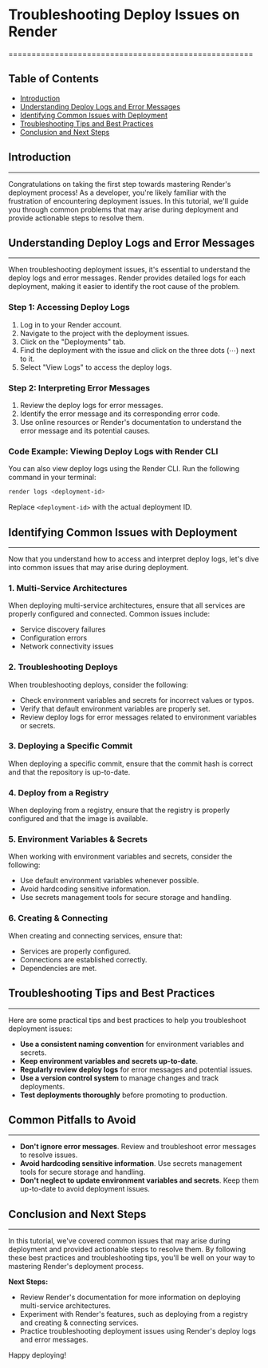 # Troubleshooting Deploy Issues on Render
=====================================================

Table of Contents
-----------------

* [Introduction](#introduction)
* [Understanding Deploy Logs and Error Messages](#understanding-deploy-logs-and-error-messages)
* [Identifying Common Issues with Deployment](#identifying-common-issues-with-deployment)
* [Troubleshooting Tips and Best Practices](#troubleshooting-tips-and-best-practices)
* [Conclusion and Next Steps](#conclusion-and-next-steps)

## Introduction
-------------

Congratulations on taking the first step towards mastering Render's deployment process! As a developer, you're likely familiar with the frustration of encountering deployment issues. In this tutorial, we'll guide you through common problems that may arise during deployment and provide actionable steps to resolve them.

## Understanding Deploy Logs and Error Messages
---------------------------------------------

When troubleshooting deployment issues, it's essential to understand the deploy logs and error messages. Render provides detailed logs for each deployment, making it easier to identify the root cause of the problem.

### Step 1: Accessing Deploy Logs

1. Log in to your Render account.
2. Navigate to the project with the deployment issues.
3. Click on the "Deployments" tab.
4. Find the deployment with the issue and click on the three dots (⋯) next to it.
5. Select "View Logs" to access the deploy logs.

### Step 2: Interpreting Error Messages

1. Review the deploy logs for error messages.
2. Identify the error message and its corresponding error code.
3. Use online resources or Render's documentation to understand the error message and its potential causes.

### Code Example: Viewing Deploy Logs with Render CLI

You can also view deploy logs using the Render CLI. Run the following command in your terminal:
```bash
render logs <deployment-id>
```
Replace `<deployment-id>` with the actual deployment ID.

## Identifying Common Issues with Deployment
--------------------------------------------

Now that you understand how to access and interpret deploy logs, let's dive into common issues that may arise during deployment.

### 1. Multi-Service Architectures

When deploying multi-service architectures, ensure that all services are properly configured and connected. Common issues include:

* Service discovery failures
* Configuration errors
* Network connectivity issues

### 2. Troubleshooting Deploys

When troubleshooting deploys, consider the following:

* Check environment variables and secrets for incorrect values or typos.
* Verify that default environment variables are properly set.
* Review deploy logs for error messages related to environment variables or secrets.

### 3. Deploying a Specific Commit

When deploying a specific commit, ensure that the commit hash is correct and that the repository is up-to-date.

### 4. Deploy from a Registry

When deploying from a registry, ensure that the registry is properly configured and that the image is available.

### 5. Environment Variables & Secrets

When working with environment variables and secrets, consider the following:

* Use default environment variables whenever possible.
* Avoid hardcoding sensitive information.
* Use secrets management tools for secure storage and handling.

### 6. Creating & Connecting

When creating and connecting services, ensure that:

* Services are properly configured.
* Connections are established correctly.
* Dependencies are met.

## Troubleshooting Tips and Best Practices
--------------------------------------------

Here are some practical tips and best practices to help you troubleshoot deployment issues:

* **Use a consistent naming convention** for environment variables and secrets.
* **Keep environment variables and secrets up-to-date**.
* **Regularly review deploy logs** for error messages and potential issues.
* **Use a version control system** to manage changes and track deployments.
* **Test deployments thoroughly** before promoting to production.

## Common Pitfalls to Avoid
---------------------------

* **Don't ignore error messages**. Review and troubleshoot error messages to resolve issues.
* **Avoid hardcoding sensitive information**. Use secrets management tools for secure storage and handling.
* **Don't neglect to update environment variables and secrets**. Keep them up-to-date to avoid deployment issues.

## Conclusion and Next Steps
------------------------------

In this tutorial, we've covered common issues that may arise during deployment and provided actionable steps to resolve them. By following these best practices and troubleshooting tips, you'll be well on your way to mastering Render's deployment process.

**Next Steps:**

* Review Render's documentation for more information on deploying multi-service architectures.
* Experiment with Render's features, such as deploying from a registry and creating & connecting services.
* Practice troubleshooting deployment issues using Render's deploy logs and error messages.

Happy deploying!
